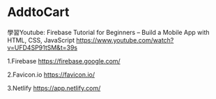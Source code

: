 # AddtoCart
學習Youtube: Firebase Tutorial for Beginners – Build a Mobile App with HTML, CSS, JavaScript
https://www.youtube.com/watch?v=UFD4SP91tSM&t=39s


1.Firebase https://firebase.google.com/

2.Favicon.io https://favicon.io/

3.Netlify https://app.netlify.com/
